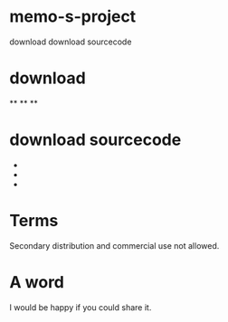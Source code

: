 # memo-s-project
download
download sourcecode


# download
**
**
**
# download sourcecode
*
*
*
# Terms
Secondary distribution and commercial use not allowed.
# A word
I would be happy if you could share it.

